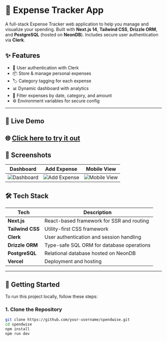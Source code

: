 # 💸 Expense Tracker App

A full-stack Expense Tracker web application to help you manage and visualize your spending. Built with **Next.js 14**, **Tailwind CSS**, **Drizzle ORM**, and **PostgreSQL** (hosted on **NeonDB**). Includes secure user authentication via **Clerk**.

## ✨ Features

- 🔐 User authentication with Clerk
- 📦 Store & manage personal expenses
- 🏷️ Category tagging for each expense
- 📊 Dynamic dashboard with analytics
- 🔎 Filter expenses by date, category, and amount
- ⚙️ Environment variables for secure config

---

## 🔗 Live Demo

🌐 **[Click here to try it out](https://your-vercel-link.vercel.app/)**  
---

## 📸 Screenshots

| Dashboard | Add Expense | Mobile View |
|----------|-------------|-------------|
| ![Dashboard](./public/screenshots/dashboard.png) | ![Add Expense](./public/screenshots/add-expense.png) | ![Mobile View](./public/screenshots/mobile.png) |


## 🛠️ Tech Stack

| Tech             | Description                                |
|------------------|--------------------------------------------|
| **Next.js**      | React-based framework for SSR and routing  |
| **Tailwind CSS** | Utility-first CSS framework                |
| **Clerk**        | User authentication and session handling   |
| **Drizzle ORM**  | Type-safe SQL ORM for database operations  |
| **PostgreSQL**   | Relational database hosted on NeonDB       |
| **Vercel**       | Deployment and hosting                     |

---


## 🧰 Getting Started

To run this project locally, follow these steps:

### 1. **Clone the Repository**

```bash
git clone https://github.com/your-username/spendwise.git
cd spendwise
npm install
npm run dev

